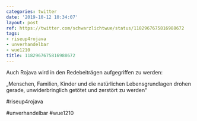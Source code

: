 ```yaml
---
categories: twitter
date: '2019-10-12 10:34:07'
layout: post
ref: https://twitter.com/schwarzlichtwue/status/1182967675816988672
tags:
- riseup4rojava
- unverhandelbar
- wue1210
title: 1182967675816988672
---
```

Auch Rojava wird in den Redebeiträgen aufgegriffen zu werden:

„Menschen, Familien, Kinder und die natürlichen Lebensgrundlagen drohen gerade, unwiderbringlich getötet und zerstört zu werden“

#riseup4rojava

#unverhandelbar #wue1210  